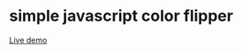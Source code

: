 # simple javascript color flipper

<a href=https://pro-shiv.github.io/Simple-javascript-color-Flipper> Live demo</a>
